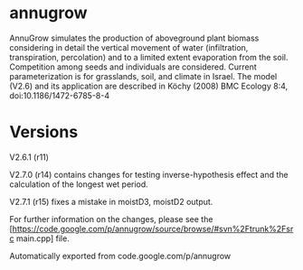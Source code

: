# annugrow
AnnuGrow simulates the production of aboveground plant biomass considering in detail the vertical movement of water (infiltration, transpiration, percolation) and to a limited extent evaporation from the soil. Competition among seeds and individuals are considered. Current parameterization is for grasslands, soil, and climate in Israel. The model (V2.6) and its application are described in Köchy (2008) BMC Ecology 8:4, doi:10.1186/1472-6785-8-4

# Versions
V2.6.1 (r11)

V2.7.0 (r14) contains changes for testing inverse-hypothesis effect and the calculation of the longest wet period.

V2.7.1 (r15) fixes a mistake in moistD3, moistD2 output.

For further information on the changes, please see the [https://code.google.com/p/annugrow/source/browse/#svn%2Ftrunk%2Fsrc main.cpp] file.


Automatically exported from code.google.com/p/annugrow
